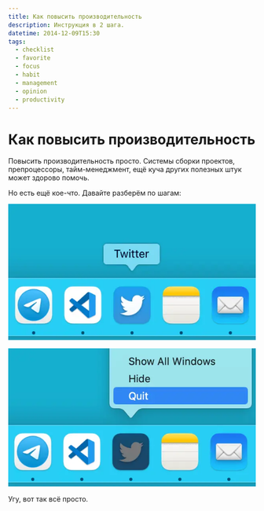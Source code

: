 ```yaml
---
title: Как повысить производительность
description: Инструкция в 2 шага.
datetime: 2014-12-09T15:30
tags:
  - checklist
  - favorite
  - focus
  - habit
  - management
  - opinion
  - productivity
---
```


# Как повысить производительность

Повысить производительность просто. Системы сборки проектов, препроцессоры, тайм-менеджмент, ещё куча других полезных штук может здорово помочь.

Но есть ещё кое-что. Давайте разберём по шагам:

![Шаг 1: взять Твитер](./take-twitter.webp)

![Шаг 2: закрыть его](./and-close-it.webp)

Угу, вот так всё просто.
